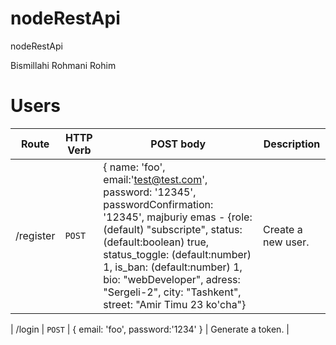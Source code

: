 # nodeRestApi
nodeRestApi

Bismillahi Rohmani Rohim 



# Users

| Route | HTTP Verb	 | POST body	 | Description	 |
| --- | --- | --- | --- |
| /register | `POST` | { name: 'foo', email:'test@test.com', password: '12345', passwordConfirmation: '12345', majburiy emas - {role: (default) "subscripte",  status: (default:boolean) true,  status_toggle: (default:number) 1, is_ban: (default:number) 1,  bio: "webDeveloper", adress: "Sergeli-2", city: "Tashkent", street: "Amir Timu 23 ko'cha"} | Create a new user. |

| /login | `POST` | { email: 'foo', password:'1234' } | Generate a token. |
